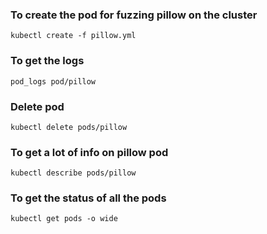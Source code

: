 
### To create the pod for fuzzing pillow on the cluster
`kubectl create -f pillow.yml`

### To get the logs
`pod_logs pod/pillow`

### Delete pod
`kubectl delete pods/pillow`

### To get a lot of info on pillow pod
`kubectl describe pods/pillow`

### To get the status of all the pods
`kubectl get pods -o wide`
